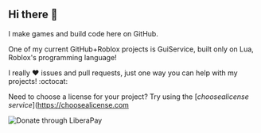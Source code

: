 ## Hi there 👋

I make games and build code here on GitHub.

One of my current GitHub+Roblox projects is GuiService, built only on Lua, Roblox's programming language!

I really :heart: issues and pull requests, just one way you can help with my projects! :octocat:

Need to choose a license for your project? Try using the [*choosealicense service*](https://choosealicense.com

![Donate through LiberaPay](https://img.shields.io/liberapay/receives/DavidTheDev?color=red&label=Donate%20to%20me%20through%20Liberapay&style=plastic)
